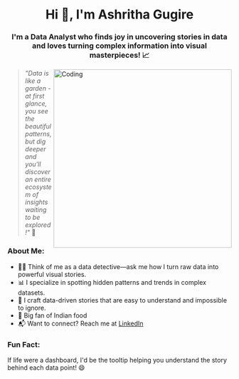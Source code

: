 <h1 align="center">Hi 👋, I'm Ashritha Gugire</h1>
<h3 align="center">I'm a Data Analyst who finds joy in uncovering stories in data and loves turning complex information into visual masterpieces! 📈</h3>
<img align="right" alt="Coding" width="400"  src="https://i.gifer.com/6M8G.gif"></img>


> *"Data is like a garden - at first glance, you see the beautiful patterns, but dig deeper and you'll discover an entire ecosystem of insights waiting to be explored!"* 🌱

### About Me:  
- 🕵️‍♂️ Think of me as a data detective—ask me how I turn raw data into powerful visual stories.  
- 📊 I specialize in spotting hidden patterns and trends in complex datasets.  
- 🎨 I craft data-driven stories that are easy to understand and impossible to ignore.  
- 🍛 Big fan of Indian food 
- 📬 Want to connect? Reach me at [LinkedIn](https://www.linkedin.com/in/agugire/)

### Fun Fact:
If life were a dashboard, I'd be the tooltip helping you understand the story behind each data point! 😄
